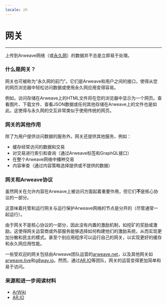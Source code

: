 ```yaml
---
locale: zh
---
```

# 网关

---

上传到Arweave网络（或[永久网](https://cookbook.arweave.dev/concepts/permaweb.html)）的数据并不总是立即易于处理。

### 什么是网关？

网关也可被称为“永久网的前门”。它们是Arweave和用户之间的接口，使得从您的网页浏览器中轻松访问数据或使用永久网应用变得容易。

例如，访问存储在Arweave上的HTML文件将在您的浏览器中显示为一个网页。查看图片、下载文件、查看JSON数据或任何其他存储在Arweave上的文件也是如此。这使得与永久网的交互非常类似于使用传统的网页。

### 网关的其他作用

除了为用户提供访问数据的服务外，网关还提供其他服务，例如：

- 缓存经常访问的数据和交易
- 对交易进行索引和查询（通过Arweave标签和GraphQL接口）
- 在整个Arweave网络中播种交易
- 内容审查（通过内容策略选择提供或不提供的数据）

### 网关和Arweave协议

虽然网关在允许内容在Arweave上被访问方面起着重要作用，但它们**不**是核心协议的一部分。

这意味着托管和运行网关与运行保护Arweave网络的节点是分开的（尽管通常一起运行）。

由于网关不是核心协议的一部分，因此没有内置的激励机制，如挖矿的奖励或激励。这使得网关运营商或外部服务能够选择如何构建他们的激励系统，从而实现更加分散和民主的模式。甚至个别应用程序可以运行自己的网关，以实现更好的缓存和永久网应用性能。

一些受欢迎的网关包括由Arweave团队运营的[arweave.net](https://arweave.net/)，以及其他网关如[arweave.live](https://arweave.live/)和[g8way.io](https://g8way.io)。然而，通过[AR.IO](https://ar.io/)等团队，网关的运营变得更加简单和易于访问。

### 来源和进一步阅读材料

- [ArWiki](https://arwiki.wiki/#/en/gateways)
- [AR.IO](https://ar.io/)